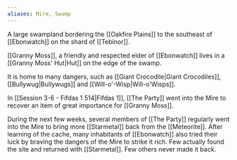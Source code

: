 ```yaml
---
aliases: Mire, Swamp
---
```

A large swampland bordering the [[Oakfire Plains]] to the southeast of [[Ebonwatch]] on the shard of [[Tebinor]].

[[Granny Moss]], a friendly and respected elder of [[Ebonwatch]] lives in a [[Granny Moss' Hut|Hut]] on the edge of the swamp.

It is home to many dangers, such as [[Giant Crocodile|Giant Crocodiles]], [[Bullywug|Bullywugs]] and [[Will-o'-Wisp|Will-o'Wisps]].

In [[Session 3-6 - Fifdas 1 514|Fifdas 1]], [[The Party]] went into the Mire to recover an item of great importance for [[Granny Moss]].

During the next few weeks, several members of [[The Party]] regularly went into the Mire to bring more [[Starmetal]] back from the [[Meteorite]]. After learning of the cache, many inhabitants of [[Ebonwatch]] also tried their luck by braving the dangers of the Mire to strike it rich. Few actually found the site and returned with [[Starmetal]]. Few others never made it back.